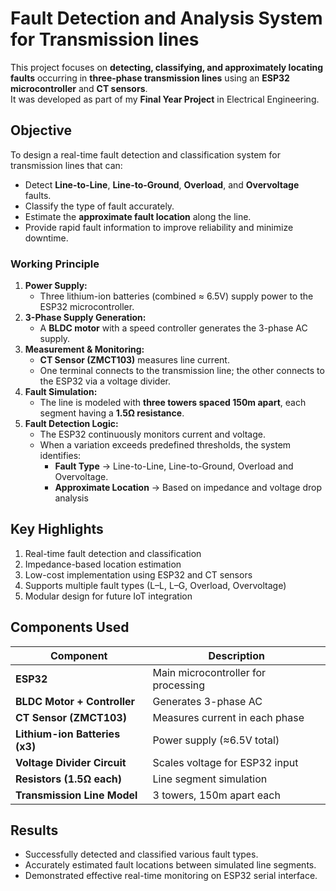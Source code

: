 # Fault Detection and Analysis System for Transmission lines

This project focuses on **detecting, classifying, and approximately locating faults** occurring in **three-phase transmission lines** using an **ESP32 microcontroller** and **CT sensors**.  
It was developed as part of my **Final Year Project** in Electrical Engineering.

## Objective
To design a real-time fault detection and classification system for transmission lines that can:
  - Detect **Line-to-Line**, **Line-to-Ground**, **Overload**, and **Overvoltage** faults.
  - Classify the type of fault accurately.
  - Estimate the **approximate fault location** along the line.
  - Provide rapid fault information to improve reliability and minimize downtime.

### Working Principle
1. **Power Supply:**
   - Three lithium-ion batteries (combined ≈ 6.5V) supply power to the ESP32 microcontroller.
2. **3-Phase Supply Generation:**
   - A **BLDC motor** with a speed controller generates the 3-phase AC supply.
3. **Measurement & Monitoring:**
   - **CT Sensor (ZMCT103)** measures line current.
   - One terminal connects to the transmission line; the other connects to the ESP32 via a voltage divider.
4. **Fault Simulation:**
   - The line is modeled with **three towers spaced 150m apart**, each segment having a **1.5Ω resistance**.
5. **Fault Detection Logic:**
   - The ESP32 continuously monitors current and voltage.
   - When a variation exceeds predefined thresholds, the system identifies:
     - **Fault Type** → Line-to-Line, Line-to-Ground, Overload and Overvoltage.  
     - **Approximate Location** → Based on impedance and voltage drop analysis

## Key Highlights
1. Real-time fault detection and classification  
2. Impedance-based location estimation  
3. Low-cost implementation using ESP32 and CT sensors  
4. Supports multiple fault types (L–L, L–G, Overload, Overvoltage)  
5. Modular design for future IoT integration  

## Components Used
| **Component** | **Description** |
|------------|-------------|
| **ESP32** | Main microcontroller for processing |
| **BLDC Motor + Controller** | Generates 3-phase AC |
| **CT Sensor (ZMCT103)** | Measures current in each phase |
| **Lithium-ion Batteries (x3)** | Power supply (≈6.5V total) |
| **Voltage Divider Circuit** | Scales voltage for ESP32 input |
| **Resistors (1.5Ω each)** | Line segment simulation |
| **Transmission Line Model** | 3 towers, 150m apart each |

## Results
- Successfully detected and classified various fault types.
- Accurately estimated fault locations between simulated line segments.
- Demonstrated effective real-time monitoring on ESP32 serial interface.
